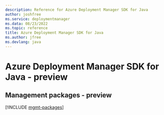 ```yaml
---
description: Reference for Azure Deployment Manager SDK for Java
author: joshfree
ms.service: deploymentmanager
ms.data: 08/23/2022
ms.topic: reference
title: Azure Deployment Manager SDK for Java
ms.author: jfree
ms.devlang: java
---
```

# Azure Deployment Manager SDK for Java - preview

## Management packages - preview
[!INCLUDE [mgmt-packages](deployment-manager-mgmt-index.md)]